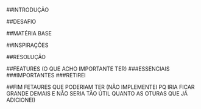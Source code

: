 #

##INTRODUÇÃO

##DESAFIO

##MATÉRIA BASE

##INSPIRAÇÕES

##RESOLUÇÃO

##FEATURES (O QUE ACHO IMPORTANTE TER)
###ESSENCIAIS
###IMPORTANTES
###RETIREI



##FIM FETAURES QUE PODERIAM TER (NÃO IMPLEMENTEI PQ IRIA FICAR GRANDE DEMAIS E NÃO SERIA TÃO ÚTIL QUANTO AS OTURAS QUE JÁ ADICIONEI)
